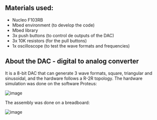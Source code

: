 ## Materials used:
-	Nucleo F103RB
-	Mbed environment (to develop the code) 
-	Mbed library 
-	3x push buttons (to control de outputs of the DAC)
-	3x 10K resistors (for the pull buttons)
-	1x oscilloscope (to test the wave formats and frequencies)


## About the DAC - digital to analog converter
It is a 8-bit DAC that can generate 3 wave formats, square, triangular and sinusoidal, and the hardware follows a R-2R topology.
The hardware simulation was done on the software Proteus:

![image](https://user-images.githubusercontent.com/56456537/176966622-e89bb0b3-71bb-4817-88bd-57572b8ff2f9.png)

The assembly was done on a breadboard:

![image](https://user-images.githubusercontent.com/56456537/176966648-f14089fb-b448-4d9c-843c-597c398619c7.png)
